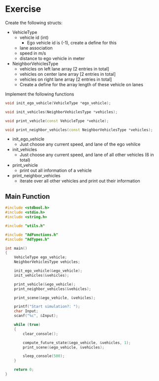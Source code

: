 # Exercise

Create the following structs:

- VehicleType
  - vehicle id (int)
    - Ego vehicle id is (-1), create a define for this
  - lane association
  - speed in m/s
  - distance to ego vehicle in meter
- NeighborVehiclesType
  - vehicles on left lane array [2 entries in total]
  - vehicles on center lane array [2 entries in total]
  - vehicles on right lane array [2 entries in total]
  - Create a define for the array length of these vehicle on lanes

Implement the following functions

```cpp
void init_ego_vehicle(VehicleType *ego_vehicle);

void init_vehicles(NeighborVehiclesType *vehicles);

void print_vehicle(const VehicleType *vehicle);

void print_neighbor_vehicles(const NeighborVehiclesType *vehicles);
```

- init_ego_vehicle
  - Just choose any current speed, and lane of the ego vehilce
- init_vehicles
  - Just choose any current speed, and lane of all other vehicles (6 in total)
- print_vehicle
  - print out all information of a vehicle
- print_neighbor_vehicles
  - iterate over all other vehicles and print out their information

## Main Function

```cpp
#include <stdbool.h>
#include <stdio.h>
#include <string.h>

#include "utils.h"

#include "AdFunctions.h"
#include "AdTypes.h"

int main()
{
    VehicleType ego_vehicle;
    NeighborVehiclesType vehicles;

    init_ego_vehicle(&ego_vehicle);
    init_vehicles(&vehicles);

    print_vehicle(&ego_vehicle);
    print_neighbor_vehicles(&vehicles);

    print_scene(&ego_vehicle, &vehicles);

    printf("Start simulation?: ");
    char Input;
    scanf("%c", &Input);

    while (true)
    {
        clear_console();

        compute_future_state(&ego_vehicle, &vehicles, 1);
        print_scene(&ego_vehicle, &vehicles);

        sleep_console(500);
    }

    return 0;
}
```
